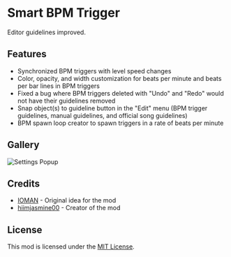 # Smart BPM Trigger
Editor guidelines improved.

## Features
- Synchronized BPM triggers with level speed changes
- Color, opacity, and width customization for beats per minute and beats per bar lines in BPM triggers
- Fixed a bug where BPM triggers deleted with "Undo" and "Redo" would not have their guidelines removed
- Snap object(s) to guideline button in the "Edit" menu (BPM trigger guidelines, manual guidelines, and official song guidelines)
- BPM spawn loop creator to spawn triggers in a rate of beats per minute

## Gallery
![Settings Popup](hiimjasmine00.smart_bpm_trigger/settings-popup.png?width=300)

## Credits
- [IOMAN](user:8265048) - Original idea for the mod
- [hiimjasmine00](user:7466002) - Creator of the mod

## License
This mod is licensed under the [MIT License](https://github.com/hiimjasmine00/SmartBPMTrigger/blob/master/LICENSE).

